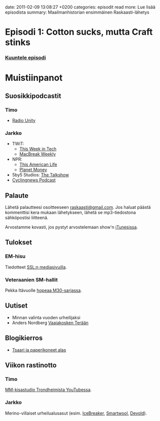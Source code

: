 date: 2011-02-09 13:08:27 +0200
categories: episodit
read more: Lue lis&auml;&auml; episodista
summary: Maailmanhistorian ensimm&auml;inen Raskaasti-l&auml;hetys

#  Episodi 1: Cotton sucks, mutta Craft stinks

### [Kuuntele episodi](http://podcast.raskaasti.fi/3233/21560-episodi-1-cotton-sucks-mutta-craft-stinks)

# Muistiinpanot

## Suosikkipodcastit

### Timo

* [Radio Unity](http://itunes.apple.com/fi/podcast/radio-unity/id305384244)

### Jarkko

* TWiT:
  * [This Week in Tech](http://twit.tv/twit)
  * [MacBreak Weekly](http://twit.tv/mbw)
* NPR:
  * [This American Life](http://www.thisamericanlife.org/)
  * [Planet Money](http://www.npr.org/blogs/money/)
* 5by5 Studios: [The Talkshow](http://5by5.tv/talkshow)
* [Cyclingnews Podcast](http://video.cyclingnews.com/podcasts/)

## Palaute

L&auml;het&auml; palautteesi osoitteeseen [raskaasti@gmail.com](mailto:raskaasti@gmail.com). Jos haluat p&auml;&auml;st&auml;
kommenttisi kera mukaan l&auml;hetykseen, l&auml;het&auml; se mp3-tiedostona
s&auml;hk&ouml;postisi liitteen&auml;.

Arvostamme kovasti, jos pystyt arvostelemaan show'n [iTunesissa](http://itunes.apple.com/fi/podcast/raskaasti/id419600230).

## Tulokset

### EM-hisu

Tiedotteet [SSL:n mediasivuilla](http://www.ssl.fi/SSL/sslwww.nsf/sp?open&cid=Media&treecomponent1nf=2010\Navi\Media&treecomponent1nfa=o).

### Veteraanien SM-hallit

Pekka It&auml;vuolle [hopeaa M30-sarjassa](http://www.varaslahto.net/tulokset/2011/vetsm/su/index.php@cs=20&e=348&r=1.html).

## Uutiset

* Minnan valinta vuoden urheilijaksi
* Anders Nordberg [Vaajakosken Ter&auml;&auml;n](http://www.suunnistus.net/G2/code/apps/news/index.php?WriteID=64186)

## Blogikierros

* [Tsaari ja paperikoneet alas](http://tsaarin.blogspot.com/2011/01/paperikoneet-alas.html)

## Viikon rastinotto

### Timo

[MM-kisastudio Trondheimista YouTubessa](http://www.youtube.com/watch?v=grUblI4TSJM).

### Jarkko

Merino-villaiset urheilualusasut (esim. [IceBreaker](http://www.amazon.co.uk/gp/search?ie=UTF8&keywords=icebreaker%20merino&tag=raskaasti-21&index=aps&linkCode=ur2&camp=1634&creative=6738), [Smartwool](http://www.amazon.co.uk/gp/search?ie=UTF8&keywords=smartwool%20merino&tag=raskaasti-21&index=aps&linkCode=ur2&camp=1634&creative=6738), [Devold](http://www.devold.com/outdoor/default.aspx?setLang=en)).
